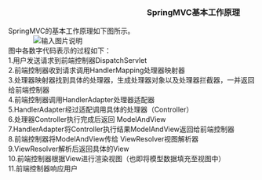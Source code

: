 ### &nbsp;&nbsp;&nbsp;&nbsp;&nbsp;&nbsp;&nbsp;&nbsp;&nbsp;&nbsp;&nbsp;&nbsp;&nbsp;&nbsp;&nbsp;&nbsp;&nbsp;&nbsp;&nbsp;&nbsp;&nbsp;&nbsp;&nbsp;&nbsp;&nbsp;&nbsp;&nbsp;&nbsp;&nbsp;&nbsp;&nbsp;&nbsp;&nbsp;&nbsp;&nbsp;&nbsp;&nbsp;&nbsp;&nbsp;&nbsp;&nbsp;&nbsp;&nbsp;&nbsp;&nbsp;&nbsp;&nbsp;&nbsp;&nbsp;&nbsp;&nbsp;&nbsp;&nbsp;&nbsp;&nbsp;&nbsp;&nbsp;&nbsp;&nbsp;&nbsp;&nbsp;&nbsp;&nbsp;&nbsp;&nbsp;&nbsp;&nbsp;&nbsp;&nbsp;&nbsp;&nbsp;&nbsp;     SpringMVC基本工作原理

SpringMVC的基本工作原理如下图所示。  <br>
&nbsp;&nbsp;&nbsp;&nbsp;&nbsp;&nbsp;&nbsp;&nbsp;&nbsp;&nbsp;&nbsp;&nbsp;   ![输入图片说明](https://images.gitee.com/uploads/images/2018/1225/232921_be99f333_1648495.png "屏幕截图.png")   <br>
图中各数字代码表示的过程如下：  <br>
1.用户发送请求到前端控制器DispatchServlet    <br>
2.前端控制器收到请求调用HandlerMapping处理器映射器      <br>
3.处理器映射器找到具体的处理器，生成处理器对象以及处理器拦截器，一并返回给前端控制器  <br>
4.前端控制器调用HandlerAdapter处理器适配器    <br>
5.HandlerAdapter经过适配调用具体的处理器（Controller）       <br>
6.处理器Controller执行完成后返回 ModelAndView            <br>
7.HandlerAdapter将Controller执行结果ModelAndView返回给前端控制器    <br>
8.前端控制器将ModelAndView传给 ViewResolver视图解析器       <br>
9.ViewResolver解析后返回具体的View         <br>
10.前端控制器根据View进行渲染视图（也即将模型数据填充至视图中）   <br>
11.前端控制器响应用户